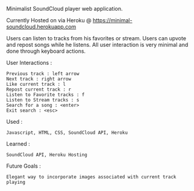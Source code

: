 Minimalist SoundCloud player web application. 

Currently Hosted on via Heroku @ https://minimal-soundcloud.herokuapp.com

Users can listen to tracks from his favorites or stream. 
Users can upvote and repost songs while he listens. 
All user interaction is very minimal and done through keyboard actions. 

User Interactions :

    Previous track : left arrow
    Next track : right arrow
    Like current track : l
    Repost current track : r
    Listen to Favorite tracks : f
    Listen to Stream tracks : s
    Search for a song : <enter>
    Exit search : <esc>
    
Used : 

    Javascript, HTML, CSS, SoundCloud API, Heroku
    
  Learned :
    
    SoundCloud API, Heroku Hosting
  
  Future Goals :
    
    Elegant way to incorporate images associated with current track playing
  
